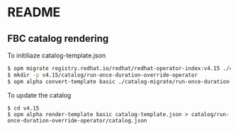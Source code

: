 # README

## FBC catalog rendering

To initiliaze catalog-template.json

```sh
$ opm migrate registry.redhat.io/redhat/redhat-operator-index:v4.15 ./catalog-migrate
$ mkdir -p v4.15/catalog/run-once-duration-override-operator
$ opm alpha convert-template basic ./catalog-migrate/run-once-duration-override-operator/catalog.json > v4.15/catalog-template.json
```

To update the catalog

```
$ cd v4.15
$ opm alpha render-template basic catalog-template.json > catalog/run-once-duration-override-operator/catalog.json
```
